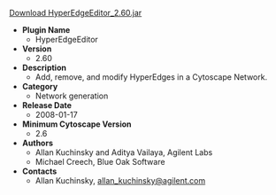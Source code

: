 <a href="HyperEdgeEditor_2.60.jar">Download HyperEdgeEditor_2.60.jar</a>

* __Plugin Name__
  * HyperEdgeEditor
* __Version__
  * 2.60
* __Description__
  * Add, remove, and modify HyperEdges in a Cytoscape Network.
* __Category__
  * Network generation
* __Release Date__
  * 2008-01-17
* __Minimum Cytoscape Version__
  * 2.6
* __Authors__
  * Allan Kuchinsky and Aditya Vailaya, Agilent Labs
  * Michael Creech, Blue Oak Software
* __Contacts__
  * Allan Kuchinsky, allan_kuchinsky@agilent.com
